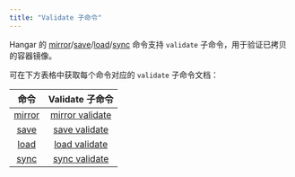 ```yaml
---
title: "Validate 子命令"
---
```


Hangar 的 [mirror](/docs/v1.8/mirror/mirror)/[save](/docs/v1.8/save/save)/[load](/docs/v1.8/load/load)/[sync](/docs/v1.8/sync/sync) 命令支持 `validate` 子命令，用于验证已拷贝的容器镜像。

可在下方表格中获取每个命令对应的 `validate` 子命令文档：

| 命令 | Validate 子命令 |
|:---:|:--------------:|
| [mirror](/docs/v1.8/mirror/mirror) | [mirror validate](/docs/v1.8/mirror/validate) |
| [save](/docs/v1.8/save/save) | [save validate](/docs/v1.8/save/validate) |
| [load](/docs/v1.8/load/load) | [load validate](/docs/v1.8/load/validate) |
| [sync](/docs/v1.8/sync/sync) | [sync validate](/docs/v1.8/sync/validate) |
